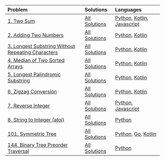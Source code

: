 | Problem                                                                                                                            | Solutions                                                                       | Languages                                                                                                                                                                                                                                                                     |
|:-----------------------------------------------------------------------------------------------------------------------------------|:--------------------------------------------------------------------------------|:------------------------------------------------------------------------------------------------------------------------------------------------------------------------------------------------------------------------------------------------------------------------------|
| [1. Two Sum](https://github.com/MacNaughty/Puzzles/tree/master/LeetCode/1)                                                         | [All Solutions](https://github.com/MacNaughty/Puzzles/blob/master/LeetCode/1)   | [Python](https://github.com/MacNaughty/Puzzles/blob/master/LeetCode/1/two_sum.py), [Kotlin](https://github.com/MacNaughty/Puzzles/blob/master/LeetCode/1/TwoSum.kt), [Javascript](https://github.com/MacNaughty/Puzzles/blob/master/LeetCode/1/two-sum.js)                    |
| [2. Adding Two Numbers](https://leetcode.com/problems/add-two-numbers/)                                                            | [All Solutions](https://github.com/MacNaughty/Puzzles/blob/master/LeetCode/2)   | [Python](https://github.com/MacNaughty/Puzzles/blob/master/LeetCode/2/solution.py), [Kotlin](https://github.com/MacNaughty/Puzzles/blob/master/LeetCode/2/AddTwoNumbers.kt)                                                                                                   |
| [3. Longest Substring Without Repeating Characters](https://leetcode.com/problems/longest-substring-without-repeating-characters/) | [All Solutions](https://github.com/MacNaughty/Puzzles/blob/master/LeetCode/3)   | [Python](https://github.com/MacNaughty/Puzzles/blob/master/LeetCode/3/length_of_longest_substring.py), [Kotlin](https://github.com/MacNaughty/Puzzles/blob/master/LeetCode/3/LengthOfLongestSubstring.kt)                                                                     |
| [4. Median of Two Sorted Arrays](https://leetcode.com/problems/median-of-two-sorted-arrays/)                                       | [All Solutions](https://github.com/MacNaughty/Puzzles/blob/master/LeetCode/4)   | [Python](https://github.com/MacNaughty/Puzzles/blob/master/LeetCode/4/median_of_two_sorted_arrays.py), [Kotlin](https://github.com/MacNaughty/Puzzles/blob/master/LeetCode/4/FindMedianSortedArrays.kt)                                                                       |
| [5. Longest Palindromic Substring](https://leetcode.com/problems/longest-palindromic-substring/)                                   | [All Solutions](https://github.com/MacNaughty/Puzzles/tree/master/LeetCode/5)   | [Python](https://github.com/MacNaughty/Puzzles/blob/master/LeetCode/5/longest_palidromic_substring.py), [Kotlin](https://github.com/MacNaughty/Puzzles/blob/master/LeetCode/5/LongestPalindromicSubstring.kt)                                                                 |
| [6. Zigzag Conversion](https://leetcode.com/problems/longest-palindromic-substring/)                                               | [All Solutions](https://github.com/MacNaughty/Puzzles/tree/master/LeetCode/6)   | [Python](https://github.com/MacNaughty/Puzzles/blob/master/LeetCode/6/solution.py), [Kotlin](https://github.com/MacNaughty/Puzzles/blob/master/LeetCode/6/solution.kts)                                                                                                       |
| [7. Reverse Integer](https://leetcode.com/problems/reverse-integer/)                                                               | [All Solutions](https://github.com/MacNaughty/Puzzles/tree/master/LeetCode/7)   | [Python](https://github.com/MacNaughty/Puzzles/blob/master/LeetCode/7/reverse.py), [Javascript](hhttps://github.com/MacNaughty/Puzzles/blob/master/LeetCode/7/reverse.js)                                                                                                     |
| [8. String to Integer (atoi)](https://leetcode.com/problems/string-to-integer-atoi/)                                               | [All Solutions](https://github.com/MacNaughty/Puzzles/blob/master/LeetCode/8)   | [Python](https://github.com/MacNaughty/Puzzles/blob/master/LeetCode/8/solution.py.py)                                                                                               |
| [101. Symmetric Tree](https://leetcode.com/problems/symmetric-tree/)                                                               | [All Solutions](https://github.com/MacNaughty/Puzzles/tree/master/LeetCode/101) | [Python](https://github.com/MacNaughty/Puzzles/blob/master/LeetCode/101/symmetric_tree.py), [Go](https://github.com/MacNaughty/Puzzles/blob/master/LeetCode/101/symmetric_tree.go), [Kotlin](https://github.com/MacNaughty/Puzzles/blob/master/LeetCode/101/SymmetricTree.kt) |
| [144. Binary Tree Preorder Traversal](https://leetcode.com/problems/binary-tree-preorder-traversal/)                               | [All Solutions](https://github.com/MacNaughty/Puzzles/tree/master/LeetCode/144) | [Python](https://github.com/MacNaughty/Puzzles/blob/master/LeetCode/144/binary_tree_preorder_traversal.py)                                                                                                                                                                    |
